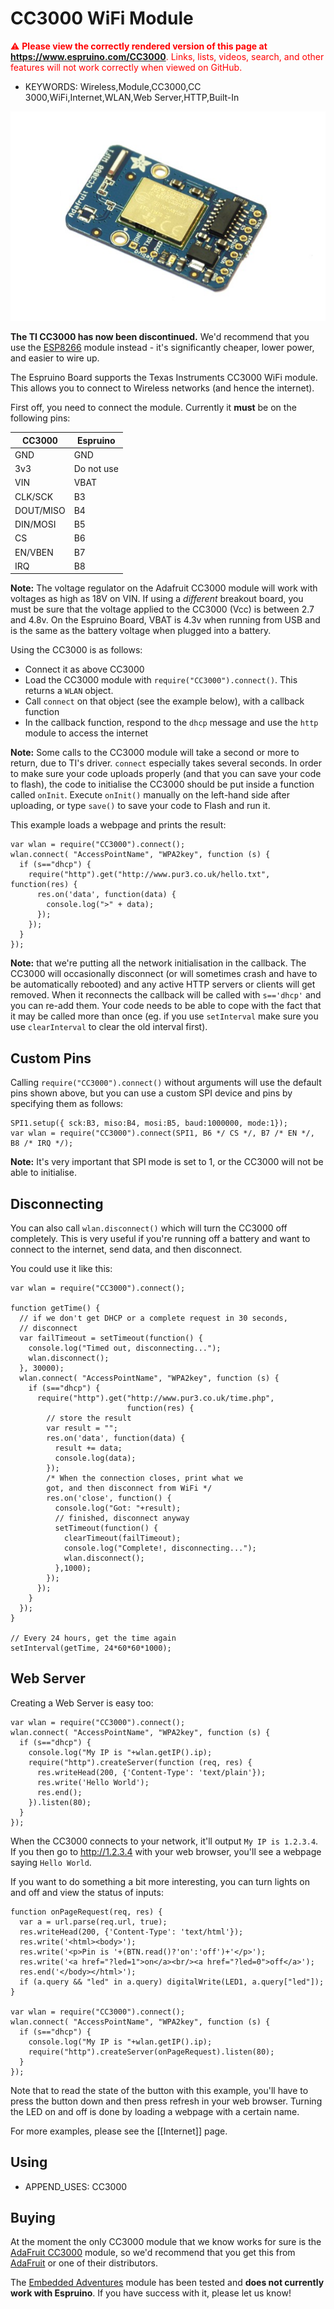 <!--- Copyright (c) 2013 Gordon Williams, Pur3 Ltd. See the file LICENSE for copying permission. -->
CC3000 WiFi Module
================

<span style="color:red">:warning: **Please view the correctly rendered version of this page at https://www.espruino.com/CC3000**. Links, lists, videos, search, and other features will not work correctly when viewed on GitHub.</span>

* KEYWORDS: Wireless,Module,CC3000,CC 3000,WiFi,Internet,WLAN,Web Server,HTTP,Built-In

![AdaFruit CC3000](CC3000/adafruit.jpg)

**The TI CC3000 has now been discontinued.** We'd recommend that you use the [ESP8266](/ESP8266) module
instead - it's significantly cheaper, lower power, and easier to wire up.

The Espruino Board supports the Texas Instruments CC3000 WiFi module. This allows you to connect to Wireless networks (and hence the internet).

First off, you need to connect the module. Currently it **must** be on the following pins:

|  CC3000  |  Espruino |
|----------|-----------|
| GND      | GND       |
| 3v3      | Do not use |
| VIN      | VBAT      |
| CLK/SCK  | B3        |
| DOUT/MISO| B4        |
| DIN/MOSI | B5        |
| CS       | B6        |
| EN/VBEN  | B7        |
| IRQ      | B8        |


**Note:**  The voltage regulator on the Adafruit CC3000 module will work with voltages as high as 18V on VIN. If using a *different* breakout board, you must be sure that the voltage applied to the CC3000 (Vcc) is between 2.7 and 4.8v. On the Espruino Board, VBAT is 4.3v when running from USB and is the same as the battery voltage when plugged into a battery.

Using the CC3000 is as follows:

* Connect it as above CC3000
* Load the CC3000 module with ```require("CC3000").connect()```. This returns a ```WLAN``` object.
* Call ```connect``` on that object (see the example below), with a callback function
* In the callback function, respond to the ```dhcp``` message and use the ```http``` module to access the internet

**Note:** Some calls to the CC3000 module will take a second or more to return, due to TI's driver. ```connect``` especially takes several seconds. In order to make sure your code uploads properly (and that you can save your code to flash), the code to initialise the CC3000 should be put inside a function called `onInit`. Execute `onInit()` manually on the left-hand side after uploading, or type `save()` to save your code to Flash and run it.

This example loads a webpage and prints the result:

```
var wlan = require("CC3000").connect();
wlan.connect( "AccessPointName", "WPA2key", function (s) {
  if (s=="dhcp") {
    require("http").get("http://www.pur3.co.uk/hello.txt", function(res) {
      res.on('data', function(data) {
        console.log(">" + data);
      });
    });
  }
});
```

**Note:** that we're putting all the network initialisation in the callback. The CC3000 will occasionally disconnect (or will sometimes crash and have to be automatically rebooted) and any active HTTP servers or clients will get removed. When it reconnects the callback will be called with `s=='dhcp'` and you can re-add them. Your code needs to be able to cope with the fact that it may be called more than once (eg. if you use `setInterval` make sure you use `clearInterval` to clear the old interval first).

Custom Pins
-----------

Calling `require("CC3000").connect()` without arguments will use the default pins shown above, but you can use a custom SPI device and pins by specifying them as follows:

```
SPI1.setup({ sck:B3, miso:B4, mosi:B5, baud:1000000, mode:1});
var wlan = require("CC3000").connect(SPI1, B6 */ CS */, B7 /* EN */, B8 /* IRQ */);
```

**Note:** It's very important that SPI mode is set to 1, or the CC3000 will not be able to initialise.

Disconnecting
------------

You can also call ```wlan.disconnect()``` which will turn the CC3000 off completely. This is very useful if you're running off a battery and want to connect to the internet, send data, and then disconnect.

You could use it like this:

```
var wlan = require("CC3000").connect();

function getTime() {
  // if we don't get DHCP or a complete request in 30 seconds,
  // disconnect
  var failTimeout = setTimeout(function() {
    console.log("Timed out, disconnecting...");
    wlan.disconnect();
  }, 30000);
  wlan.connect( "AccessPointName", "WPA2key", function (s) {
    if (s=="dhcp") {
      require("http").get("http://www.pur3.co.uk/time.php",
                          function(res) {
        // store the result
        var result = "";
        res.on('data', function(data) {
          result += data;
          console.log(data);
        });
        /* When the connection closes, print what we
        got, and then disconnect from WiFi */
        res.on('close', function() {
          console.log("Got: "+result);
          // finished, disconnect anyway
          setTimeout(function() {
            clearTimeout(failTimeout);
            console.log("Complete!, disconnecting...");
            wlan.disconnect();
          },1000);
        });
      });
    }
  });
}

// Every 24 hours, get the time again
setInterval(getTime, 24*60*60*1000);
```

Web Server
---------

Creating a Web Server is easy too:

```
var wlan = require("CC3000").connect();
wlan.connect( "AccessPointName", "WPA2key", function (s) {
  if (s=="dhcp") {
    console.log("My IP is "+wlan.getIP().ip);
    require("http").createServer(function (req, res) {
      res.writeHead(200, {'Content-Type': 'text/plain'});
      res.write('Hello World');
      res.end();
    }).listen(80);
  }
});
```

When the CC3000 connects to your network, it'll output `My IP is 1.2.3.4`. If you then go to http://1.2.3.4 with your web browser, you'll see a webpage saying `Hello World`.

If you want to do something a bit more interesting, you can turn lights on and off and view the status of inputs:

```
function onPageRequest(req, res) {
  var a = url.parse(req.url, true);
  res.writeHead(200, {'Content-Type': 'text/html'});
  res.write('<html><body>');
  res.write('<p>Pin is '+(BTN.read()?'on':'off')+'</p>');
  res.write('<a href="?led=1">on</a><br/><a href="?led=0">off</a>');
  res.end('</body></html>');
  if (a.query && "led" in a.query) digitalWrite(LED1, a.query["led"]);
}

var wlan = require("CC3000").connect();
wlan.connect( "AccessPointName", "WPA2key", function (s) {
  if (s=="dhcp") {
    console.log("My IP is "+wlan.getIP().ip);
    require("http").createServer(onPageRequest).listen(80);
  }
});
```

Note that to read the state of the button with this example, you'll have to press the button down and then press refresh in your web browser. Turning the LED on and off is done by loading a webpage with a certain name.




For more examples, please see the [[Internet]] page.

Using
-----

* APPEND_USES: CC3000

Buying
-----

At the moment the only CC3000 module that we know works for sure is the [AdaFruit CC3000](http://www.adafruit.com/products/1469) module, so we'd recommend that you get this from [AdaFruit](http://www.adafruit.com) or one of their distributors.

The [Embedded Adventures](http://www.embeddedadventures.com/cc3000_wifi_module_wrl-3000.html) module has been tested and **does not currently work with Espruino**. If you have success with it, please let us know!
